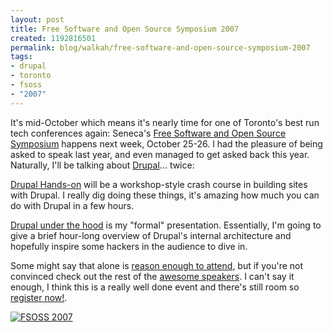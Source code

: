 ```yaml
--- 
layout: post
title: Free Software and Open Source Symposium 2007
created: 1192816501
permalink: blog/walkah/free-software-and-open-source-symposium-2007
tags: 
- drupal
- toronto
- fsoss
- "2007"
---
```

<p>It's mid-October which means it's nearly time for one of Toronto's best run tech conferences again: Seneca's <a href="http://fsoss.senecac.on.ca/2007/">Free Software and Open Source Symposium</a> happens next week, October 25-26. I had the pleasure of being asked to speak last year, and even managed to get asked back this year. Naturally, I'll be talking about <a href="http://drupal.org/">Drupal</a>... twice:</p>
<p><a href="http://fsoss.senecac.on.ca/2007/presentationDetails.php?presentationID=90">Drupal Hands-on</a> will be a workshop-style crash course in building sites with Drupal. I really dig doing these things, it's amazing how much you can do with Drupal in a few hours.</p>
<p><a href="http://fsoss.senecac.on.ca/2007/presentationDetails.php?presentationID=39">Drupal under the hood</a> is my "formal" presentation. Essentially, I'm going to give a brief hour-long overview of Drupal's internal architecture and hopefully inspire some hackers in the audience to dive in.</p>
<p>Some might say that alone is <a href="http://opensourcecommunity.org/2007/10/11/2007-free-software-and-open-source-symposium">reason enough to attend</a>, but if you're not convinced check out the rest of the <a href="http://fsoss.senecac.on.ca/2007/speakers.php">awesome speakers</a>. I can't say it enough, I think this is a really well done event and there's still room so <a href="http://fsoss.senecac.on.ca/2007/register.php">register now!</a>.</p>
<a href="http://fsoss.senecac.on.ca/2007/"><img src="http://walkah.net/sites/walkah.net/files/Symposium-Header-2007_top.jpg" alt="FSOSS 2007" /></a>
